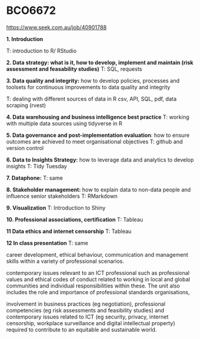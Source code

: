 # BCO6672

https://www.seek.com.au/job/40901788

**1. Introduction**

T: introduction to R/ RStudio

**2. Data strategy: what is it, how to develop, implement and maintain (risk assessment and feasability studies)**
T: SQL, requests

**3. Data quality and integrity:** how to develop policies, processes and toolsets for continuous improvements to data quality and integrity

T: dealing with different sources of data in R
csv, API, SQL, pdf, data scraping (rvest)

**4. Data warehousing and business intelligence best practice**
T: working with multiple data sources using tidyverse in R


**5. Data governance and post-implementation evaluation**: how to ensure outcomes are achieved to meet organisational objectives
T: github and version control

**6. Data to Insights Strategy:** how to leverage data and analytics to develop insights
T: Tidy Tuesday

**7. Dataphone:**
T: same

**8. Stakeholder management:** how to explain data to non-data people and influence senior stakeholders
T: RMarkdown

**9. Visualization**
T: Introduction to Shiny

**10. Professional associations, certification**
T: Tableau 

**11 Data ethics and internet censorship**
T: Tableau 


**12 In class presentation**
T: same


career development, ethical behaviour, communication and management skills within a variety of professional scenarios.

contemporary issues relevant to an ICT professional such as professional values and ethical codes of conduct 
related to working in local and global communities and individual responsibilities within these. 
The unit also includes the role and importance of professional standards organisations, 

involvement in business practices (eg negotiation), professional competencies 
(eg risk assessments and feasibility studies) and contemporary issues related to ICT (eg security, privacy, internet censorship, workplace surveillance and digital intellectual property) required to contribute to an equitable and sustainable world.
